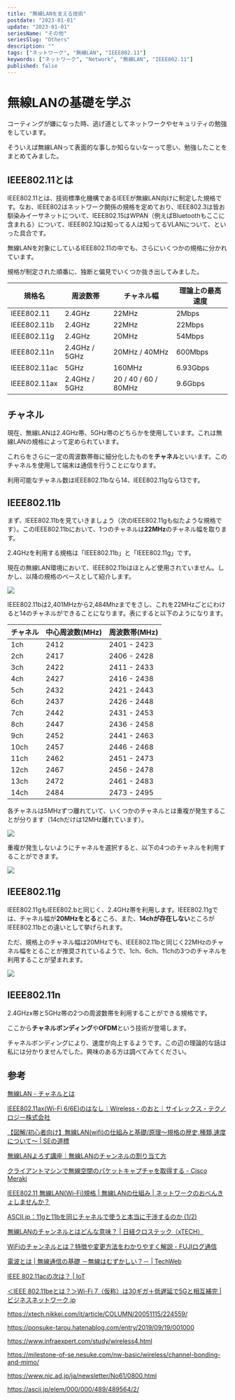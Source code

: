 ```yaml
---
title: "無線LANを支える技術"
postdate: "2023-01-01"
update: "2023-01-01"
seriesName: "その他"
seriesSlug: "Others"
description: ""
tags: ["ネットワーク", "無線LAN", "IEEE802.11"]
keywords: ["ネットワーク", "Network", "無線LAN", "IEEE802.11"]
published: false
---
```


# 無線LANの基礎を学ぶ

コーティングが嫌になった時、逃げ道としてネットワークやセキュリティの勉強をしています。

そういえば無線LANって表面的な事しか知らないなーって思い、勉強したことをまとめてみました。

## IEEE802.11とは

IEEE802.11とは、技術標準化機構であるIEEEが無線LAN向けに制定した規格です。なお、IEEE802はネットワーク関係の規格を定めており、IEEE802.3は皆お馴染みイーサネットについて、IEEE802.15はWPAN（例えばBluetoothもここに含まれる）について、IEEE802.1Qは知ってる人は知ってるVLANについて、といった具合です。

無線LANを対象にしているIEEE802.11の中でも、さらにいくつかの規格に分かれています。

規格が制定された順番に、独断と偏見でいくつか抜き出してみました。

|規格名|周波数帯|チャネル幅|理論上の最高速度|
|---|---|---|---|
|IEEE802.11|2.4GHz|22MHz|2Mbps|
|IEEE802.11b|2.4GHz|22MHz|22Mbps|
|IEEE802.11g|2.4GHz|20MHz|54Mbps|
|IEEE802.11n|2.4GHz / 5GHz|20MHz / 40MHz|600Mbps|
|IEEE802.11ac|5GHz|160MHz|6.93Gbps|
|IEEE802.11ax|2.4GHz / 5GHz|20 / 40 / 60 / 80MHz|9.6Gbps|

## チャネル

現在、無線LANは2.4GHz帯、5GHz帯のどちらかを使用しています。これは無線LANの規格によって定められています。

これらをさらに一定の周波数帯毎に細分化したものを**チャネル**といいます。このチャネルを使用して端末は通信を行うことになります。

利用可能なチャネル数はIEEE802.11bなら14、IEEE802.11gなら13です。

## IEEE802.11b

まず、IEEE802.11bを見ていきましょう（次のIEEE802.11gも似たような規格です）。このIEEE802.11bにおいて、1つのチャネルは**22MHz**のチャネル幅を取ります。

2.4GHzを利用する規格は「IEEE802.11b」と「IEEE802.11g」です。

<aside>

現在の無線LAN環境において、IEEE802.11bはほとんど使用されていません。しかし、以降の規格のベースとして紹介します。

</aside>

![](./images/image01.png)

IEEE802.11bは2,401MHzから2,484Mhzまでをさし、これを22MHzごとにわけると14のチャネルができることになります。表にすると以下のようになります。

|チャネル|中心周波数(MHz)|周波数帯(MHz)|
|---|---|---|
|1ch|2412|2401 - 2423|
|2ch|2417|2406 - 2428|
|3ch|2422|2411 - 2433|
|4ch|2427|2416 - 2438|
|5ch|2432|2421 - 2443|
|6ch|2437|2426 - 2448|
|7ch|2442|2431 - 2453|
|8ch|2447|2436 - 2458|
|9ch|2452|2441 - 2463|
|10ch|2457|2446 - 2468|
|11ch|2462|2451 - 2473|
|12ch|2467|2456 - 2478|
|13ch|2472|2461 - 2483|
|14ch|2484|2473 - 2495|

各チャネルは5MHzずつ離れていて、いくつかのチャネルとは重複が発生することが分ります（14chだけは12MHz離れています）。

![](./images/image02.png)

重複が発生しないようにチャネルを選択すると、以下の4つのチャネルを利用することができます。

![](./images/image03.png)

## IEEE802.11g

IEEE802.11gもIEEE802.bと同じく、2.4GHz帯を利用します。IEEE802.11gでは、チャネル幅が**20MHzをとる**ところ、また、**14chが存在しない**ところがIEEE802.11bとの違いとして挙げられます。

ただ、規格上のチャネル幅は20MHzでも、IEEE802.11bと同じく22MHzのチャネル幅をとることが推奨されているようで、1ch、6ch、11chの3つのチャネルを利用することが望まれます。

![](./images/image04.png)

## IEEE802.11n

2.4GHzx帯と5GHz帯の2つの周波数帯を利用することができる規格です。

ここから**チャネルボンディング**や**OFDM**という技術が登場します。

チャネルボンディングにより、速度が向上するようです。この辺の理論的な話は私には分かりませんでした。興味のある方は調べてみてください。

## 参考

[無線LAN - チャネルとは](https://www.infraexpert.com/study/wireless3.html)

[IEEE802.11ax(Wi-Fi 6/6E)のはなし｜Wireless・のおと｜サイレックス・テクノロジー株式会社](https://www.silex.jp/blog/wireless/2021/10/ieee80211axwi-fi-66e.html)

[【図解/初心者向け】無線LAN(wifi)の仕組みと基礎/原理～規格の歴史,種類,速度について～ | SEの道標](https://milestone-of-se.nesuke.com/nw-basic/wireless/wifi-summary/)

[無線LANよろず講座｜無線LANのチャンネルの割り当て方](http://musenlan.biz/blog/522/)

[クライアントマシンで無線空間のパケットキャプチャを取得する - Cisco Meraki](https://documentation.meraki.com/MR/Monitoring_and_Reporting/CapturingWirelessTraffic_from_a_Client_Machine_jp)

[IEEE802.11 無線LAN(Wi-Fi)規格 | 無線LANの仕組み | ネットワークのおべんきょしませんか？](https://www.n-study.com/wlan-detail/802-11-standard/)

[ASCII.jp：11gと11bを同じチャネルで使うと本当に干渉するのか (1/2)](https://ascii.jp/elem/000/000/562/562260/)

[無線LANのチャンネルとはどんな意味？ | 日経クロステック（xTECH）](https://xtech.nikkei.com/it/pc/article/NPC/20070619/275122/)

[WiFiのチャンネルとは？特徴や変更方法をわかりやすく解説 - FUJIログ通信](https://fuji-wifi.jp/column/?p=5881)

[電波とは | 無線通信の基礎 －無線はむずかしい？－ | TechWeb](https://techweb.rohm.co.jp/product/wireless/wireless-communication/wireless-communication-basic/37/)

[IEEE 802.11acの次は？ | IoT](http://iot-jp.com/iotsummary/iottech/wifi/ieee-802-11ac%E3%81%AE%E6%AC%A1%E3%81%AF%EF%BC%9F/.html)

[＜IEEE 802.11beとは？＞Wi-Fi 7（仮称）は30ギガ＋低遅延で5Gと相互補完 | ビジネスネットワーク.jp](https://businessnetwork.jp/Detail/tabid/65/artid/8710/Default.aspx)

https://xtech.nikkei.com/it/article/COLUMN/20051115/224559/

https://ponsuke-tarou.hatenablog.com/entry/2019/09/19/001000

https://www.infraexpert.com/study/wireless4.html

https://milestone-of-se.nesuke.com/nw-basic/wireless/channel-bonding-and-mimo/

https://www.nic.ad.jp/ja/newsletter/No61/0800.html

https://ascii.jp/elem/000/000/489/489564/2/
